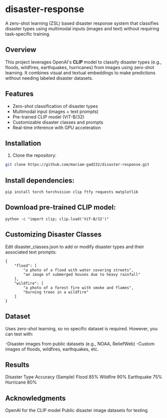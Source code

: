 # disaster-response
A zero-shot learning (ZSL) based disaster response system that classifies disaster types using multimodal inputs (images and text) without requiring task-specific training.

## Overview
This project leverages OpenAI's **CLIP** model to classify disaster types (e.g., floods, wildfires, earthquakes, hurricanes) from images using zero-shot learning. It combines visual and textual embeddings to make predictions without needing labeled disaster datasets.

## Features
- Zero-shot classification of disaster types
- Multimodal input (images + text prompts)
- Pre-trained CLIP model (ViT-B/32)
- Customizable disaster classes and prompts
- Real-time inference with GPU acceleration

## Installation
1. Clone the repository:
```bash
git clone https://github.com/mariam-gad232/disaster-response.git
```

## Install dependencies:

```
pip install torch torchvision clip ftfy requests matplotlib
```
## Download pre-trained CLIP model:

```
python -c "import clip; clip.load('ViT-B/32')"
```

## Customizing Disaster Classes
Edit disaster_classes.json to add or modify disaster types and their associated text prompts:

```
{
    "flood": [
        "a photo of a flood with water covering streets",
        "an image of submerged houses due to heavy rainfall"
    ],
    "wildfire": [
        "a photo of a forest fire with smoke and flames",
        "burning trees in a wildfire"
    ]
}
```

## Dataset
Uses zero-shot learning, so no specific dataset is required. However, you can test with:

-Disaster images from public datasets (e.g., NOAA, ReliefWeb)
-Custom images of floods, wildfires, earthquakes, etc.

## Results
Disaster Type	Accuracy (Sample)
Flood	85%
Wildfire	90%
Earthquake	75%
Hurricane	80%


## Acknowledgments
OpenAI for the CLIP model
Public disaster image datasets for testing
